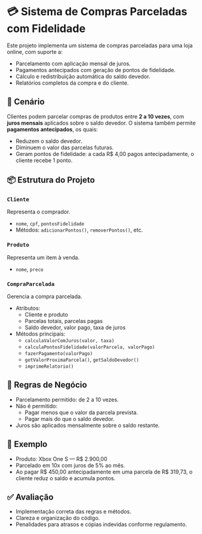 # 💳 Sistema de Compras Parceladas com Fidelidade

Este projeto implementa um sistema de compras parceladas para uma loja online, com suporte a:

- Parcelamento com aplicação mensal de juros.
- Pagamentos antecipados com geração de pontos de fidelidade.
- Cálculo e redistribuição automática do saldo devedor.
- Relatórios completos da compra e do cliente.

## 📘 Cenário

Clientes podem parcelar compras de produtos entre **2 a 10 vezes**, com **juros mensais** aplicados sobre o saldo devedor. O sistema também permite **pagamentos antecipados**, os quais:

- Reduzem o saldo devedor.
- Diminuem o valor das parcelas futuras.
- Geram pontos de fidelidade: a cada R$ 4,00 pagos antecipadamente, o cliente recebe 1 ponto.

## 📦 Estrutura do Projeto

### `Cliente`
Representa o comprador.

- `nome`, `cpf`, `pontosFidelidade`
- Métodos: `adicionarPontos()`, `removerPontos()`, etc.

### `Produto`
Representa um item à venda.

- `nome`, `preco`

### `CompraParcelada`
Gerencia a compra parcelada.

- Atributos:
  - Cliente e produto
  - Parcelas totais, parcelas pagas
  - Saldo devedor, valor pago, taxa de juros
- Métodos principais:
  - `calculaValorComJuros(valor, taxa)`
  - `calculaPontosFidelidade(valorParcela, valorPago)`
  - `fazerPagamento(valorPago)`
  - `getValorProximaParcela()`, `getSaldoDevedor()`
  - `imprimeRelatorio()`

## 🔁 Regras de Negócio

- Parcelamento permitido: de 2 a 10 vezes.
- Não é permitido:
  - Pagar menos que o valor da parcela prevista.
  - Pagar mais do que o saldo devedor.
- Juros são aplicados mensalmente sobre o saldo restante.

## 📌 Exemplo

- Produto: Xbox One S — R$ 2.900,00
- Parcelado em 10x com juros de 5% ao mês.
- Ao pagar R$ 450,00 antecipadamente em uma parcela de R$ 319,73, o cliente reduz o saldo e acumula pontos.

## ✅ Avaliação

- Implementação correta das regras e métodos.
- Clareza e organização do código.
- Penalidades para atrasos e cópias indevidas conforme regulamento.